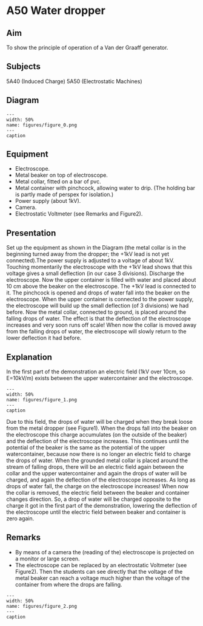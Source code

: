 # A50 Water dropper 
    
  
## Aim   
 To show the principle of operation of a Van der Graaff generator.    
  
## Subjects   
 5A40 (Induced Charge) 5A50 (Electrostatic Machines)   
  
## Diagram   
   
```{figure} figures/figure_0.png  
---  
width: 50%  
name: figures/figure_0.png  
---  
caption  
``` 
      
  
## Equipment   
 
 *  Electroscope. 
 *  Metal beaker on top of electroscope. 
 *  Metal collar, fitted on a bar of pvc. 
 *  Metal container with pinchcock, allowing water to drip. (The holding bar is partly made of perspex for isolation.) 
 *  Power supply (about 1kV). 
 *  Camera. 
 *  Electrostatic Voltmeter (see Remarks and Figure2).
     
  
## Presentation   
 Set up the equipment as shown in the Diagram (the metal collar is in the beginning turned away from the dropper; the +1kV lead is not yet connected).The power supply is adjusted to a voltage of about 1kV. Touching momentarily the electroscope with the +1kV lead shows that this voltage gives a small deflection (in our case 3 divisions). Discharge the electroscope. Now the upper container is filled with water and placed about 10 cm above the beaker on the electroscope. The +1kV lead is connected to it. The pinchcock is opened and drops of water fall into the beaker on the electroscope. When the upper container is connected to the power supply, the electroscope will build up the small deflection (of 3 divisions) we had before. Now the metal collar, connected to ground, is placed around the falling drops of water. The effect is that the deflection of the electroscope increases and very soon runs off scale! When now the collar is moved away from the falling drops of water, the electroscope will slowly return to the lower deflection it had before.    
  
## Explanation   
 In the first part of the demonstration an electric field (1kV over 10cm, so E=10kV/m) exists between the upper watercontainer and the electroscope.    
```{figure} figures/figure_1.png  
---  
width: 50%  
name: figures/figure_1.png  
---  
caption  
``` 
 Due to this field, the drops of water will be charged when they break loose from the metal dropper (see Figure1). When the drops fall into the beaker on the electroscope this charge accumulates (on the outside of the beaker) and the deflection of the electroscope increases. This continues until the potential of the beaker is the same as the potential of the upper watercontainer, because now there is no longer an electric field to charge the drops of water. When the grounded metal collar is placed around the stream of falling drops, there will be an electric field again between the collar and the upper watercontainer and again the drops of water will be charged, and again the deflection of the electroscope increases. As long as drops of water fall, the charge on the electroscope increases! When now the collar is removed, the electric field between the beaker and container changes direction. So, a drop of water will be charged opposite to the charge it got in the first part of the demonstration, lowering the deflection of the electroscope until the electric field between beaker and container is zero again.     
  
## Remarks   
 
 *  By means of a camera the (reading of the) electroscope is projected on a monitor or large screen. 
 *  The electroscope can be replaced by an electrostatic Voltmeter (see Figure2). Then the students can see directly that the voltage of the metal beaker can reach a voltage much higher than the voltage of the container from where the drops are falling.   
```{figure} figures/figure_2.png  
---  
width: 50%  
name: figures/figure_2.png  
---  
caption  
```
 
 